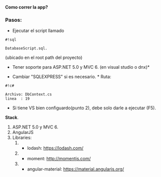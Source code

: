 **Como correr la app?**


### Pasos: ###

* Ejecutar el script llamado 

```
#!sql

DatabaseScript.sql.
```

(ubicado en el root path del proyecto)


* Tener soporte para ASP.NET 5.0 y MVC 6. (en visual studio o dnx)*
 
* Cambiar "SQLEXPRESS" si es necesario. *
  Ruta:
    
```
#!c#

Archivo: DbContext.cs 
linea  : 19
```

   
* Si tiene VS bien configuardo(punto 2), debe solo darle a ejecutar (F5).





**Stack**.

1. ASP.NET 5.0 y MVC 6.
2. AngularJS
3. Libraries: 
   1. * lodash: https://lodash.com/
   1. * moment: http://momentjs.com/
   1. * angular-material: https://material.angularjs.org/
